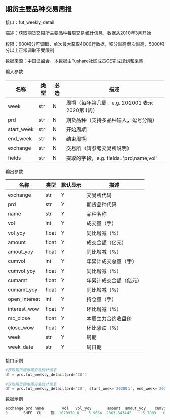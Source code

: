 ## 期货主要品种交易周报

接口：fut_weekly_detail

描述：获取期货交易所主要品种每周交易统计信息，数据从2010年3月开始

权限：600积分可调取，单次最大获取4000行数据，积分越高频次越高，5000积分以上正常调取不受限制

数据来源：中国证监会，本数据由Tushare社区成员CE完成规划和采集

输入参数

| 名称 | 类型 | 必选 | 描述 |
| --- | --- | --- | --- |
| week | str | N | 周期（每年第几周，e.g. 202001 表示2020第1周） |
| prd | str | N | 期货品种（支持多品种输入，逗号分隔） |
| start_week | str | N | 开始周期 |
| end_week | str | N | 结束周期 |
| exchange | str | N | 交易所（请参考交易所说明） |
| fields | str | N | 提取的字段，e.g. fields='prd,name,vol' |

输出参数

| 名称 | 类型 | 默认显示 | 描述 |
| --- | --- | --- | --- |
| exchange | str | Y | 交易所代码 |
| prd | str | Y | 期货品种代码 |
| name | str | Y | 品种名称 |
| vol | int | Y | 成交量（手） |
| vol_yoy | float | Y | 同比增减（%） |
| amount | float | Y | 成交金额（亿元） |
| amout_yoy | float | Y | 同比增减（%） |
| cumvol | int | Y | 年累计成交总量（手） |
| cumvol_yoy | float | Y | 同比增减（%） |
| cumamt | float | Y | 年累计成交金额（亿元） |
| cumamt_yoy | float | Y | 同比增减（%） |
| open_interest | int | Y | 持仓量（手） |
| interest_wow | float | Y | 环比增减（%） |
| mc_close | float | Y | 本周主力合约收盘价 |
| close_wow | float | Y | 环比涨跌（%） |
| week | str | Y | 周期 |
| week_date | str | Y | 周日期 |

接口示例

```python
#获取期货铜每周交易统计信息
df = pro.fut_weekly_detail(prd='CU')

#获取期货铜每周交易统计信息
df = pro.fut_weekly_detail(prd='CU', start_week='202001', end_week='202003', fields='prd,name,vol,amount')
```

数据示例

```python
exchange prd name        vol   vol_yoy       amount  amout_yoy    cumvol  \
0       SHFE  CU    铜  1078970.0    5.9664  2363.843445    -5.7003   6848849   
```